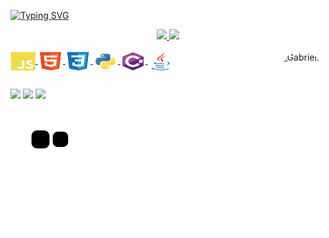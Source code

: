 <a href="https://git.io/typing-svg"><img src="https://readme-typing-svg.demolab.com?font=Fira+Code&pause=750&color=F744A9&width=435&lines=Ol%C3%A1!!+Seja+Bem-vindo+ao+meu+GitHub!!!+" alt="Typing SVG" /></a>

<div align="center">
  <a href="https://github.com/GabrielPedroDeCastro">
  <img height="160em" src="https://github-readme-stats.vercel.app/api?username=GabrielPedroDeCastro&show_icons=true&theme=dracula&include_all_commits=true&count_private=true"/>
  <img height="160em" src="https://github-readme-stats.vercel.app/api/top-langs/?username=GabrielPedroDeCastro&layout=compact&langs_count=99&theme=dracula"/>
</div>

<div style="display: inline_block"><br>
  <img align="center" alt="Js" height="30" width="40" src="https://raw.githubusercontent.com/devicons/devicon/master/icons/javascript/javascript-plain.svg">
  <img align="center" alt="HTML" height="30" width="40" src="https://raw.githubusercontent.com/devicons/devicon/master/icons/html5/html5-original.svg">
  <img align="center" alt="CSS" height="30" width="40" src="https://raw.githubusercontent.com/devicons/devicon/master/icons/css3/css3-original.svg">
  <img align="center" alt="Python" height="30" width="40" src="https://raw.githubusercontent.com/devicons/devicon/master/icons/python/python-original.svg">
  <img align="center" alt="Csharp" height="30" width="40" src="https://raw.githubusercontent.com/devicons/devicon/master/icons/csharp/csharp-original.svg">
  <img align="center" alt="" height="30" width="40" src="https://raw.githubusercontent.com/devicons/devicon/master/icons/java/java-original.svg">
  <img align="right" alt="Gabriel:D" height="150" style="border-radius:80px;" src="https://media1.giphy.com/media/JXMTJYvGsZ4WnLmKBx/giphy.webp">
</div>

##

<div> 
 <a href="https://discord.gg/zerooo#5359" target="_blank"><img src="https://img.shields.io/badge/Discord-7289DA?style=for-the-badge&logo=discord&logoColor=white" target="_blank"></a> 
  <a href = "mailto:gabrielpedrocastro2@gmail.com"><img src="https://img.shields.io/badge/-Gmail-%23333?style=for-the-badge&logo=gmail&logoColor=RED" target="_blank"></a>
  <a href="https://www.linkedin.com/in/gabriel-pedro-de-castro/" target="_blank"><img src="https://img.shields.io/badge/-LinkedIn-%230077B5?style=for-the-badge&logo=linkedin&logoColor=white" target="_blank"></a>  
</div>

![Snake animation](https://github.com/GabrielPedroDeCastro/GabrielPedroDeCastro/blob/output/github-contribution-grid-snake.svg)
